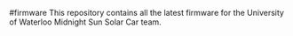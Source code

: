 #firmware
This repository contains all the latest firmware for the University of Waterloo Midnight Sun Solar Car team. 
